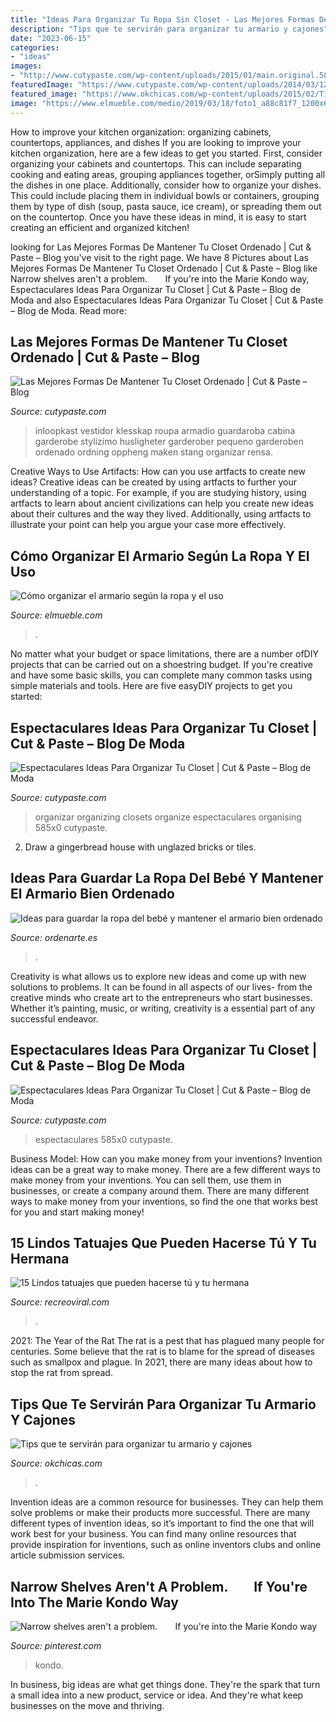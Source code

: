 ```yaml
---
title: "Ideas Para Organizar Tu Ropa Sin Closet - Las Mejores Formas De Mantener Tu Closet Ordenado"
description: "Tips que te servirán para organizar tu armario y cajones"
date: "2023-06-15"
categories:
- "ideas"
images:
- "http://www.cutypaste.com/wp-content/uploads/2015/01/main.original.585x0-44.jpg"
featuredImage: "https://www.cutypaste.com/wp-content/uploads/2014/03/1234_zpsea33f003.jpg"
featured_image: "https://www.okchicas.com/wp-content/uploads/2015/02/Tips-para-organizar-closet-y-cajones-15.jpg"
image: "https://www.elmueble.com/medio/2019/03/18/foto1_a88c81f7_1200x630.jpg"
---
```



How to improve your kitchen organization: organizing cabinets, countertops, appliances, and dishes
If you are looking to improve your kitchen organization, here are a few ideas to get you started. First, consider organizing your cabinets and countertops. This can include separating cooking and eating areas, grouping appliances together, orSimply putting all the dishes in one place. Additionally, consider how to organize your dishes. This could include placing them in individual bowls or containers, grouping them by type of dish (soup, pasta sauce, ice cream), or spreading them out on the countertop. Once you have these ideas in mind, it is easy to start creating an efficient and organized kitchen!

	

		
looking for Las Mejores Formas De Mantener Tu Closet Ordenado | Cut &amp; Paste – Blog you've visit to the right page. We have 8 Pictures about Las Mejores Formas De Mantener Tu Closet Ordenado | Cut &amp; Paste – Blog like Narrow shelves aren&#039;t a problem.⠀ ⠀ If you&#039;re into the Marie Kondo way, Espectaculares Ideas Para Organizar Tu Closet | Cut &amp; Paste – Blog de Moda and also Espectaculares Ideas Para Organizar Tu Closet | Cut &amp; Paste – Blog de Moda. Read more:
		
    
## Las Mejores Formas De Mantener Tu Closet Ordenado | Cut &amp; Paste – Blog

<img loading=lazy src="https://www.cutypaste.com/wp-content/uploads/2014/03/1234_zpsea33f003.jpg" onerror="this.onerror=null;this.src='https://tse2.mm.bing.net/th?id=OIP.K8Wlq0scVhRD1BGcr-pPjgHaFj&amp;pid=15.1';" alt="Las Mejores Formas De Mantener Tu Closet Ordenado | Cut &amp; Paste – Blog">

_Source: cutypaste.com_

>inloopkast vestidor klesskap roupa armadio guardaroba cabina garderobe stylizimo husligheter garderober pequeno garderoben ordenado ordning oppheng maken stang organizar rensa. 

	

Creative Ways to Use Artifacts: How can you use artfacts to create new ideas?
Creative ideas can be created by using artfacts to further your understanding of a topic. For example, if you are studying history, using artfacts to learn about ancient civilizations can help you create new ideas about their cultures and the way they lived. Additionally, using artfacts to illustrate your point can help you argue your case more effectively.

    
## Cómo Organizar El Armario Según La Ropa Y El Uso

<img loading=lazy src="https://www.elmueble.com/medio/2019/03/18/foto1_a88c81f7_1200x630.jpg" onerror="this.onerror=null;this.src='https://tse4.mm.bing.net/th?id=OIP.ie09wHRkiV5zqB94izyrDwHaD4&amp;pid=15.1';" alt="Cómo organizar el armario según la ropa y el uso">

_Source: elmueble.com_

>. 

	

No matter what your budget or space limitations, there are a number ofDIY projects that can be carried out on a shoestring budget. If you're creative and have some basic skills, you can complete many common tasks using simple materials and tools. Here are five easyDIY projects to get you started: 

    
## Espectaculares Ideas Para Organizar Tu Closet | Cut &amp; Paste – Blog De Moda

<img loading=lazy src="http://www.cutypaste.com/wp-content/uploads/2015/01/main.original.585x0-44.jpg" onerror="this.onerror=null;this.src='https://tse4.mm.bing.net/th?id=OIP.iPwLIUNBfIFWnqOgeQ5P2gHaIa&amp;pid=15.1';" alt="Espectaculares Ideas Para Organizar Tu Closet | Cut &amp; Paste – Blog de Moda">

_Source: cutypaste.com_

>organizar organizing closets organize espectaculares organising 585x0 cutypaste. 

	

2. Draw a gingerbread house with unglazed bricks or tiles.

    
## Ideas Para Guardar La Ropa Del Bebé Y Mantener El Armario Bien Ordenado

<img loading=lazy src="https://ordenarte.es/wp-content/uploads/2017/03/armario-para-bebe-201x300.jpg" onerror="this.onerror=null;this.src='https://tse1.mm.bing.net/th?id=OIP.VHPkcfwrqW6rnKAeJIgSKAAAAA&amp;pid=15.1';" alt="Ideas para guardar la ropa del bebé y mantener el armario bien ordenado">

_Source: ordenarte.es_

>. 

	

Creativity is what allows us to explore new ideas and come up with new solutions to problems. It can be found in all aspects of our lives- from the creative minds who create art to the entrepreneurs who start businesses. Whether it’s painting, music, or writing, creativity is a essential part of any successful endeavor.

    
## Espectaculares Ideas Para Organizar Tu Closet | Cut &amp; Paste – Blog De Moda

<img loading=lazy src="http://www.cutypaste.com/wp-content/uploads/2015/01/main.original.585x0-103.jpg" onerror="this.onerror=null;this.src='https://tse2.mm.bing.net/th?id=OIP.rLLNQL0Qfbw9A0LVEpXWMwHaIa&amp;pid=15.1';" alt="Espectaculares Ideas Para Organizar Tu Closet | Cut &amp; Paste – Blog de Moda">

_Source: cutypaste.com_

>espectaculares 585x0 cutypaste. 

	

Business Model: How can you make money from your inventions?
Invention ideas can be a great way to make money. There are a few different ways to make money from your inventions. You can sell them, use them in businesses, or create a company around them. There are many different ways to make money from your inventions, so find the one that works best for you and start making money!

    
## 15 Lindos Tatuajes Que Pueden Hacerse Tú Y Tu Hermana

<img loading=lazy src="https://www.recreoviral.com/wp-content/uploads/2018/09/tatuajes-para-hermanas-recreoviral-13-560x700.jpg" onerror="this.onerror=null;this.src='https://tse3.mm.bing.net/th?id=OIP.K1PhNqo_0wJm_XVdtp0xFAHaJQ&amp;pid=15.1';" alt="15 Lindos tatuajes que pueden hacerse tú y tu hermana">

_Source: recreoviral.com_

>. 

	

2021: The Year of the Rat
The rat is a pest that has plagued many people for centuries. Some believe that the rat is to blame for the spread of diseases such as smallpox and plague. In 2021, there are many ideas about how to stop the rat from spread.

    
## Tips Que Te Servirán Para Organizar Tu Armario Y Cajones

<img loading=lazy src="https://www.okchicas.com/wp-content/uploads/2015/02/Tips-para-organizar-closet-y-cajones-15.jpg" onerror="this.onerror=null;this.src='https://tse1.mm.bing.net/th?id=OIP.EHWYa9mXmVGCLKcpcp3whQHaF7&amp;pid=15.1';" alt="Tips que te servirán para organizar tu armario y cajones">

_Source: okchicas.com_

>. 

	

Invention ideas are a common resource for businesses. They can help them solve problems or make their products more successful. There are many different types of invention ideas, so it’s important to find the one that will work best for your business. You can find many online resources that provide inspiration for inventions, such as online inventors clubs and online article submission services.

    
## Narrow Shelves Aren&#039;t A Problem.⠀ ⠀ If You&#039;re Into The Marie Kondo Way

<img loading=lazy src="https://i.pinimg.com/736x/66/3f/d8/663fd803cb850d13ff58976f944ee7bc.jpg" onerror="this.onerror=null;this.src='https://tse1.mm.bing.net/th?id=OIP.BS5qQ-GTEvvMkg34vTdrcgHaHa&amp;pid=15.1';" alt="Narrow shelves aren&#039;t a problem.⠀ ⠀ If you&#039;re into the Marie Kondo way">

_Source: pinterest.com_

>kondo. 

	

In business, big ideas are what get things done. They're the spark that turn a small idea into a new product, service or idea. And they're what keep businesses on the move and thriving.

